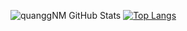 ![quanggNM GitHub Stats](https://github-readme-stats.vercel.app/api?username=quangnmwork&show_icons=true&theme=dracula)
[![Top Langs](https://github-readme-stats.vercel.app/api/top-langs/?username=quangnmwork&layout=compact&theme=dracula)](https://github.com/anuraghazra/github-readme-stats)
